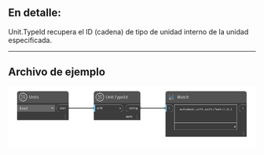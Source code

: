 ## En detalle:
Unit.TypeId recupera el ID (cadena) de tipo de unidad interno de la unidad especificada.
___
## Archivo de ejemplo

![Unit.TypeId](./DynamoUnits.Unit.TypeId_img.png)
